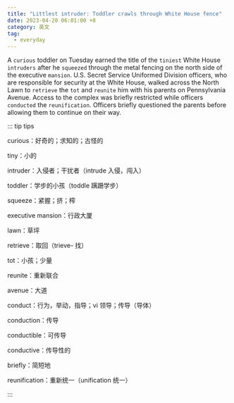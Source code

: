 ```yaml
---
title: "Littlest intruder: Toddler crawls through White House fence"
date: 2023-04-20 06:01:00 +8
category: 英文
tag:
  - everyday
---
```


A `curious` toddler on Tuesday earned the title of the `tiniest` White House `intruders` after he `squeezed` through the metal fencing on the north side of the executive `mansion`. U.S. Secret Service Uniformed Division officers, who are responsible for security at the White House, walked across the North Lawn to `retrieve` the `tot` and `reunite` him with his parents on Pennsylvania Avenue. Access to the complex was briefly restricted while officers `conducted` the `reunification`. Officers briefly questioned the parents before allowing them to continue on their way.

::: tip tips

curious：好奇的；求知的；古怪的

tiny：小的

intruder：入侵者；干扰者（intrude 入侵，闯入）

toddler：学步的小孩（toddle 蹒跚学步）

squeeze：紧握；挤；榨

executive mansion：行政大厦

lawn：草坪

retrieve：取回（trieve- 找）

tot：小孩；少量

reunite：重新联合

avenue：大道

conduct：行为，举动，指导；vi 领导；传导（导体）

conduction：传导

conductible：可传导

conductive：传导性的

briefly：简短地

reunification：重新统一（unification 统一）

:::
